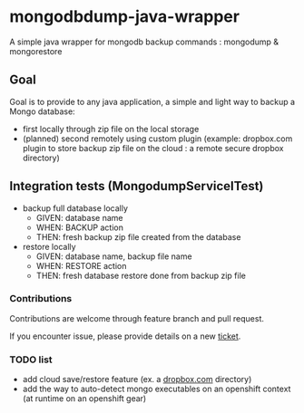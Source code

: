 # mongodbdump-java-wrapper
A simple java wrapper for mongodb backup commands : mongodump & mongorestore

## Goal
Goal is to provide to any java application, a simple and light way to backup a Mongo database:
- first locally through zip file on the local storage
- (planned) second remotely using custom plugin (example: dropbox.com plugin to store backup zip file on the cloud : a remote secure dropbox directory)

## Integration tests (MongodumpServiceITest)
- backup full database locally
  -  GIVEN: database name
  -  WHEN: BACKUP action
  -  THEN: fresh backup zip file created from the database
- restore locally
  -  GIVEN: database name, backup file name
  -  WHEN: RESTORE action
  -  THEN: fresh database restore done from backup zip file

### Contributions
Contributions are welcome through feature branch and pull request. 

If you encounter issue, please provide details on a new [ticket](https://github.com/boly38/mongodbdump-java-wrapper/issues).

### TODO list
 - add cloud save/restore feature (ex. a [dropbox.com](https://www.dropbox.com/) directory)
 - add the way to auto-detect mongo executables on an openshift context (at runtime on an openshift gear)

